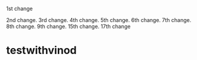 1st change

2nd change.
3rd change.
4th change.
5th change.
6th change.
7th change.
8th change.
9th change.
15th change.
17th change
# testwithvinod
